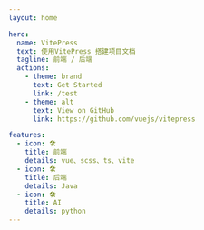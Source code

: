 ```yaml
---
layout: home

hero:
  name: VitePress
  text: 使用VitePress 搭建项目文档
  tagline: 前端 / 后端
  actions:
    - theme: brand
      text: Get Started
      link: /test
    - theme: alt
      text: View on GitHub
      link: https://github.com/vuejs/vitepress

features:
  - icon: 🛠️
    title: 前端
    details: vue、scss、ts、vite
  - icon: 🛠️
    title: 后端
    details: Java
  - icon: 🛠️
    title: AI
    details: python
---
```


<style>
    :root {
        --vp-home-hero-name-color: transparent;
        --vp-home-hero-name-background: -webkit-linear-gradient(120deg, #bd34fe, #41d1ff);
    }

</style>